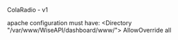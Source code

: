 ColaRadio - v1

apache configuration must have:
<Directory "/var/www/WiseAPI/dashboard/www/">
 AllowOverride all
</Directory>
